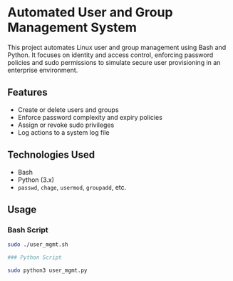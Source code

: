 # Automated User and Group Management System

This project automates Linux user and group management using Bash and Python. It focuses on identity and access control, enforcing password policies and sudo permissions to simulate secure user provisioning in an enterprise environment.

## Features

- Create or delete users and groups
- Enforce password complexity and expiry policies
- Assign or revoke sudo privileges
- Log actions to a system log file

## Technologies Used

- Bash
- Python (3.x)
- `passwd`, `chage`, `usermod`, `groupadd`, etc.

## Usage

### Bash Script

```bash
sudo ./user_mgmt.sh

### Python Script

sudo python3 user_mgmt.py